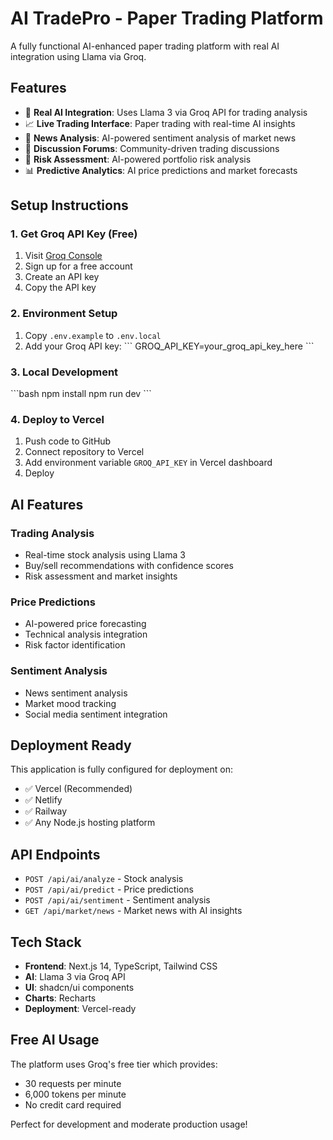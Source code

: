 # AI TradePro - Paper Trading Platform

A fully functional AI-enhanced paper trading platform with real AI integration using Llama via Groq.

## Features

- 🤖 **Real AI Integration**: Uses Llama 3 via Groq API for trading analysis
- 📈 **Live Trading Interface**: Paper trading with real-time AI insights
- 📰 **News Analysis**: AI-powered sentiment analysis of market news
- 💬 **Discussion Forums**: Community-driven trading discussions
- 🎯 **Risk Assessment**: AI-powered portfolio risk analysis
- 📊 **Predictive Analytics**: AI price predictions and market forecasts

## Setup Instructions

### 1. Get Groq API Key (Free)
1. Visit [Groq Console](https://console.groq.com/)
2. Sign up for a free account
3. Create an API key
4. Copy the API key

### 2. Environment Setup
1. Copy `.env.example` to `.env.local`
2. Add your Groq API key:
   \`\`\`
   GROQ_API_KEY=your_groq_api_key_here
   \`\`\`

### 3. Local Development
\`\`\`bash
npm install
npm run dev
\`\`\`

### 4. Deploy to Vercel
1. Push code to GitHub
2. Connect repository to Vercel
3. Add environment variable `GROQ_API_KEY` in Vercel dashboard
4. Deploy

## AI Features

### Trading Analysis
- Real-time stock analysis using Llama 3
- Buy/sell recommendations with confidence scores
- Risk assessment and market insights

### Price Predictions
- AI-powered price forecasting
- Technical analysis integration
- Risk factor identification

### Sentiment Analysis
- News sentiment analysis
- Market mood tracking
- Social media sentiment integration

## Deployment Ready

This application is fully configured for deployment on:
- ✅ Vercel (Recommended)
- ✅ Netlify
- ✅ Railway
- ✅ Any Node.js hosting platform

## API Endpoints

- `POST /api/ai/analyze` - Stock analysis
- `POST /api/ai/predict` - Price predictions
- `POST /api/ai/sentiment` - Sentiment analysis
- `GET /api/market/news` - Market news with AI insights

## Tech Stack

- **Frontend**: Next.js 14, TypeScript, Tailwind CSS
- **AI**: Llama 3 via Groq API
- **UI**: shadcn/ui components
- **Charts**: Recharts
- **Deployment**: Vercel-ready

## Free AI Usage

The platform uses Groq's free tier which provides:
- 30 requests per minute
- 6,000 tokens per minute
- No credit card required

Perfect for development and moderate production usage!
